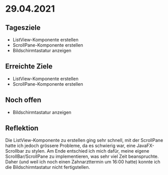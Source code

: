 # 29.04.2021

## Tagesziele
* ListView-Komponente erstellen
* ScrollPane-Komponente erstellen
* Bildschirmtastatur anzeigen

## Erreichte Ziele
* ListView-Komponente erstellen
* ScrollPane-Komponente erstellen

## Noch offen
* Bildschirmtastatur anzeigen

## Reflektion
Die ListView-Komponente zu erstellen ging sehr schnell, mit der ScrollPane
hatte ich jedoch grössere Probleme, da es schwierig war, eine JavaFX-Scrollbar
zu stylen. Am Ende entschied ich mich dafür, meine eigene ScrollBar/ScrollPane
zu implementieren, was sehr viel Zeit beanspruchte. Daher (und weil ich
noch einen Zahnarzttermin um 16:00 hatte) konnte ich die Bildschirmtastatur
nicht fertigstellen.